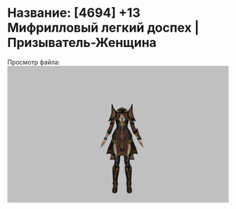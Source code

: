 # Название: [4694] +13 Мифрилловый легкий доспех | Призыватель-Женщина

Просмотр файла:
![p090021.png](p090021.png)